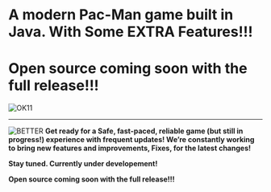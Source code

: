 # A modern Pac-Man game built in Java. With Some EXTRA Features!!!
# Open source coming soon with the full release!!!
![OK11](https://github.com/user-attachments/assets/70fa60c6-c82d-49c5-9926-b71f205036b9)

-------------------------------------------------------------------------------------------

![BETTER](https://github.com/user-attachments/assets/ab729d00-f652-48cf-b815-f6189dcc0f36)
**Get ready for a Safe, fast-paced, reliable game (but still in progress!) experience with frequent updates! We’re constantly working to bring new features and improvements, Fixes, for the latest changes!**

**Stay tuned. Currently under developement!**

**Open source coming soon with the full release!!!**
